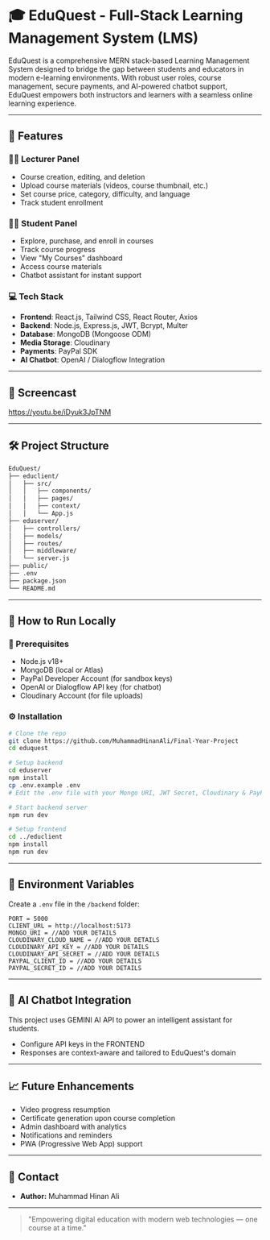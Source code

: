 # 🎓 EduQuest - Full-Stack Learning Management System (LMS)

EduQuest is a comprehensive MERN stack-based Learning Management System designed to bridge the gap between students and educators in modern e-learning environments. With robust user roles, course management, secure payments, and AI-powered chatbot support, EduQuest empowers both instructors and learners with a seamless online learning experience.

---

## 🚀 Features

### 🧑‍🏫 Lecturer Panel
- Course creation, editing, and deletion
- Upload course materials (videos, course thumbnail, etc.)
- Set course price, category, difficulty, and language
- Track student enrollment

### 🧑‍🎓 Student Panel
- Explore, purchase, and enroll in courses
- Track course progress
- View "My Courses" dashboard
- Access course materials
- Chatbot assistant for instant support

### 💻 Tech Stack
- **Frontend**: React.js, Tailwind CSS, React Router, Axios
- **Backend**: Node.js, Express.js, JWT, Bcrypt, Multer
- **Database**: MongoDB (Mongoose ODM)
- **Media Storage**: Cloudinary
- **Payments**: PayPal SDK
- **AI Chatbot**: OpenAI / Dialogflow Integration

---

## 📸 Screencast
https://youtu.be/iDyuk3JpTNM

---

## 🛠️ Project Structure

```bash
EduQuest/
├── educlient/
│   ├── src/
│   │   ├── components/
│   │   ├── pages/
│   │   ├── context/
│   │   └── App.js
├── eduserver/
│   ├── controllers/
│   ├── models/
│   ├── routes/
│   ├── middleware/
│   └── server.js
├── public/
├── .env
├── package.json
└── README.md
```

---

## 🧪 How to Run Locally

### 🔧 Prerequisites
- Node.js v18+
- MongoDB (local or Atlas)
- PayPal Developer Account (for sandbox keys)
- OpenAI or Dialogflow API key (for chatbot)
- Cloudinary Account (for file uploads)

### ⚙️ Installation

```bash
# Clone the repo
git clone https://github.com/MuhammadHinanAli/Final-Year-Project
cd eduquest

# Setup backend
cd eduserver
npm install
cp .env.example .env
# Edit the .env file with your Mongo URI, JWT Secret, Cloudinary & PayPal keys

# Start backend server
npm run dev

# Setup frontend
cd ../educlient
npm install
npm run dev
```

---

## 🔐 Environment Variables

Create a `.env` file in the `/backend` folder:

```env
PORT = 5000
CLIENT_URL = http://localhost:5173
MONGO_URI = //ADD YOUR DETAILS
CLOUDINARY_CLOUD_NAME = //ADD YOUR DETAILS
CLOUDINARY_API_KEY = //ADD YOUR DETAILS
CLOUDINARY_API_SECRET = //ADD YOUR DETAILS
PAYPAL_CLIENT_ID = //ADD YOUR DETAILS
PAYPAL_SECRET_ID = //ADD YOUR DETAILS
```

---

## 🧠 AI Chatbot Integration

This project uses GEMINI AI API to power an intelligent assistant for students.

- Configure API keys in the FRONTEND
- Responses are context-aware and tailored to EduQuest's domain

---

## 📈 Future Enhancements

- Video progress resumption
- Certificate generation upon course completion
- Admin dashboard with analytics
- Notifications and reminders
- PWA (Progressive Web App) support

---

## 📧 Contact

- **Author:** Muhammad Hinan Ali

---

> "Empowering digital education with modern web technologies — one course at a time."
